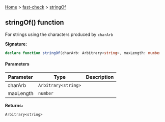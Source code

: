 [Home](/) &gt; [fast-check](../fast-check.md) &gt; [stringOf](stringOf_1.md)

## stringOf() function

For strings using the characters produced by `charArb`

<b>Signature:</b>

```typescript
declare function stringOf(charArb: Arbitrary<string>, maxLength: number): Arbitrary<string>;
```

#### Parameters

|  Parameter | Type | Description |
|  --- | --- | --- |
|  charArb | <code>Arbitrary&lt;string&gt;</code> |  |
|  maxLength | <code>number</code> |  |

<b>Returns:</b>

`Arbitrary<string>`

